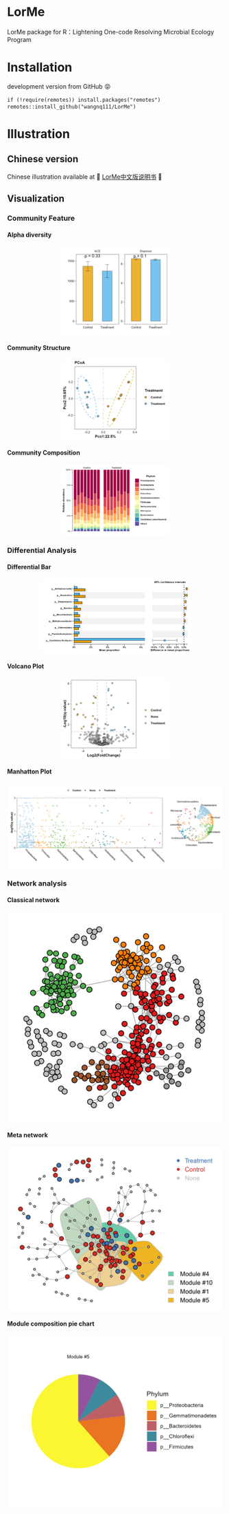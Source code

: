 # LorMe
LorMe package for R：Lightening One-code Resolving Microbial Ecology Program


# Installation
development version from GitHub :stuck_out_tongue_closed_eyes:
```{R}
if (!require(remotes)) install.packages("remotes")
remotes::install_github("wangnq111/LorMe")
```

# Illustration
## Chinese version
Chinese illustration available at 🏮 [LorMe中文版说明书](https://rural-dianella-be0.notion.site/LorMe-aac2ba66a3bf46bd89c103e78550e6f4) 🏮
## Visualization

### Community Feature
#### Alpha diversity
<img src="./man/figures/README_Alpha.png" width="50%" style="display: block; margin: auto;" />

#### Community Structure
<img src="./man/figures/README_structure.png" width="50%" style="display: block; margin: auto;" />

#### Community Composition
<img src="./man/figures/README_community.png" width="50%" style="display: block; margin: auto;" />

### Differential Analysis
#### Differential Bar
<img src="./man/figures/README_Diff.png" width="70%" style="display: block; margin: auto;" />

#### Volcano Plot
<img src="./man/figures/README_volcano.png" width="50%" style="display: block; margin: auto;" />

#### Manhatton Plot
<img src="./man/figures/README_Manhattan.png" width="100%" style="display: block; margin: auto;" />

### Network analysis
#### Classical network
<img src="./man/figures/README_network.png" width="100%" style="display: block; margin: auto;" />

#### Meta network
<img src="./man/figures/README_Metanetwork.png" width="100%" style="display: block; margin: auto;" />

#### Module composition pie chart
<img src="./man/figures/README_Modulepie.png" width="100%" style="display: block; margin: auto;" />
